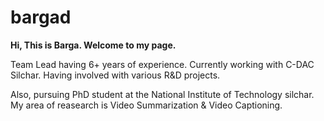 # bargad
**Hi, This is Barga. Welcome to my page.**

Team Lead having 6+ years of experience. Currently working with C-DAC Silchar. Having involved with various R&D projects. 

Also, pursuing PhD student at the National Institute of Technology silchar. My area of reasearch is Video Summarization & Video Captioning.


